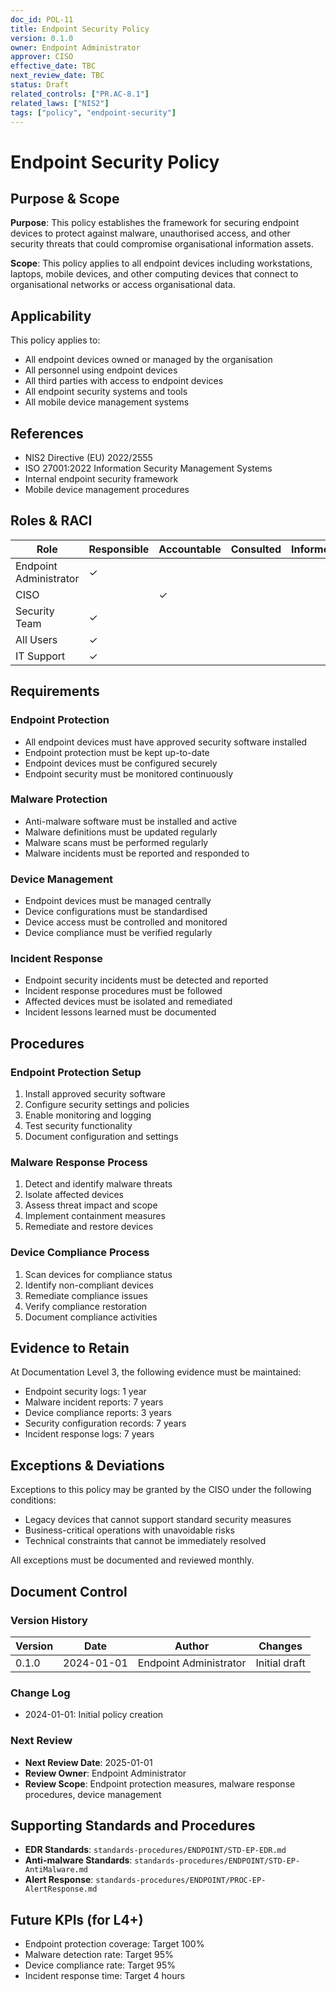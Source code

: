```yaml
---
doc_id: POL-11
title: Endpoint Security Policy
version: 0.1.0
owner: Endpoint Administrator
approver: CISO
effective_date: TBC
next_review_date: TBC
status: Draft
related_controls: ["PR.AC-8.1"]
related_laws: ["NIS2"]
tags: ["policy", "endpoint-security"]
---
```


# Endpoint Security Policy

## Purpose & Scope

**Purpose**: This policy establishes the framework for securing endpoint devices to protect against malware, unauthorised access, and other security threats that could compromise organisational information assets.

**Scope**: This policy applies to all endpoint devices including workstations, laptops, mobile devices, and other computing devices that connect to organisational networks or access organisational data.

## Applicability

This policy applies to:
- All endpoint devices owned or managed by the organisation
- All personnel using endpoint devices
- All third parties with access to endpoint devices
- All endpoint security systems and tools
- All mobile device management systems

## References

- NIS2 Directive (EU) 2022/2555
- ISO 27001:2022 Information Security Management Systems
- Internal endpoint security framework
- Mobile device management procedures

## Roles & RACI

| Role | Responsible | Accountable | Consulted | Informed |
|------|-------------|-------------|-----------|----------|
| Endpoint Administrator | ✓ | | | |
| CISO | | ✓ | | |
| Security Team | ✓ | | | |
| All Users | ✓ | | | |
| IT Support | ✓ | | | |

## Requirements

### Endpoint Protection
- All endpoint devices must have approved security software installed
- Endpoint protection must be kept up-to-date
- Endpoint devices must be configured securely
- Endpoint security must be monitored continuously

### Malware Protection
- Anti-malware software must be installed and active
- Malware definitions must be updated regularly
- Malware scans must be performed regularly
- Malware incidents must be reported and responded to

### Device Management
- Endpoint devices must be managed centrally
- Device configurations must be standardised
- Device access must be controlled and monitored
- Device compliance must be verified regularly

### Incident Response
- Endpoint security incidents must be detected and reported
- Incident response procedures must be followed
- Affected devices must be isolated and remediated
- Incident lessons learned must be documented

## Procedures

### Endpoint Protection Setup
1. Install approved security software
2. Configure security settings and policies
3. Enable monitoring and logging
4. Test security functionality
5. Document configuration and settings

### Malware Response Process
1. Detect and identify malware threats
2. Isolate affected devices
3. Assess threat impact and scope
4. Implement containment measures
5. Remediate and restore devices

### Device Compliance Process
1. Scan devices for compliance status
2. Identify non-compliant devices
3. Remediate compliance issues
4. Verify compliance restoration
5. Document compliance activities

## Evidence to Retain

At Documentation Level 3, the following evidence must be maintained:
- Endpoint security logs: 1 year
- Malware incident reports: 7 years
- Device compliance reports: 3 years
- Security configuration records: 7 years
- Incident response logs: 7 years

## Exceptions & Deviations

Exceptions to this policy may be granted by the CISO under the following conditions:
- Legacy devices that cannot support standard security measures
- Business-critical operations with unavoidable risks
- Technical constraints that cannot be immediately resolved

All exceptions must be documented and reviewed monthly.

## Document Control

### Version History
| Version | Date | Author | Changes |
|---------|------|--------|---------|
| 0.1.0 | 2024-01-01 | Endpoint Administrator | Initial draft |

### Change Log
- 2024-01-01: Initial policy creation

### Next Review
- **Next Review Date**: 2025-01-01
- **Review Owner**: Endpoint Administrator
- **Review Scope**: Endpoint protection measures, malware response procedures, device management

## Supporting Standards and Procedures

- **EDR Standards**: `standards-procedures/ENDPOINT/STD-EP-EDR.md`
- **Anti-malware Standards**: `standards-procedures/ENDPOINT/STD-EP-AntiMalware.md`
- **Alert Response**: `standards-procedures/ENDPOINT/PROC-EP-AlertResponse.md`

## Future KPIs (for L4+)
- Endpoint protection coverage: Target 100%
- Malware detection rate: Target 95%
- Device compliance rate: Target 95%
- Incident response time: Target 4 hours
